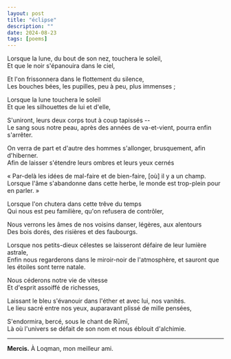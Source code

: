 ```yaml
---
layout: post
title: "éclipse"
description: ""
date: 2024-08-23
tags: [poems]
---
```

  
Lorsque la lune, du bout de son nez, touchera le soleil,  
Et que le noir s'épanouira dans le ciel,  
  
Et l'on frissonnera dans le flottement du silence,  
Les bouches bées, les pupilles, peu à peu, plus immenses ;  
  
Lorsque la lune touchera le soleil  
Et que les silhouettes de lui et d'elle,  
  
S'uniront, leurs deux corps tout à coup tapissés --  
Le sang sous notre peau, après des années de va-et-vient, pourra enfin s'arrêter.  
  
On verra de part et d'autre des hommes s'allonger, brusquement, afin d'hiberner.  
Afin de laisser s'étendre leurs ombres et leurs yeux cernés  
  
« Par-delà les idées de mal-faire et de bien-faire, [où] il y a un champ.  
Lorsque l'âme s'abandonne dans cette herbe, le monde est trop-plein pour en parler. »  
  
Lorsque l'on chutera dans cette trêve du temps  
Qui nous est peu familière, qu'on refusera de contrôler,  
  
Nous verrons les âmes de nos voisins danser, légères, aux alentours  
Des bois dorés, des risières et des faubourgs.  
  
Lorsque nos petits-dieux célestes se laisseront défaire de leur lumière astrale,  
Enfin nous regarderons dans le miroir-noir de l'atmosphère, et sauront que les étoiles sont terre natale.  
  
Nous céderons notre vie de vitesse  
Et d'esprit assoiffé de richesses,  
  
Laissant le bleu s'évanouir dans l'éther et avec lui, nos vanités.  
Le lieu sacré entre nos yeux, auparavant plissé de mille pensées,  
  
S'endormira, bercé, sous le chant de Rūmī,  
Là où l'univers se défait de son nom et nous éblouit d'alchimie.  
  
---

**Mercis.** À Loqman, mon meilleur ami.  